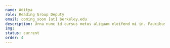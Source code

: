 ```yaml
---
name: Aditya
role: Reading Group Deputy
email: coming_soon [at] berkeley.edu
description: Urna nunc id cursus metus aliquam eleifend mi in. Faucibus interdum posuere lorem ipsum. Quis commodo odio aenean sed adipiscing diam. Amet purus gravida quis blandit.
img: 
status: current
order: 4
---
```

